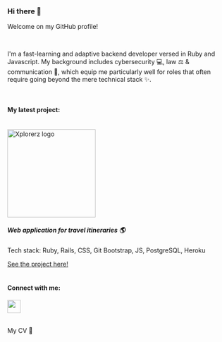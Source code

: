 ### Hi there 👋

Welcome on my GitHub profile!

<br>

<p>I'm a fast-learning and adaptive backend developer versed in Ruby and Javascript. My background includes cybersecurity 💻, law ⚖️ & communication 💬, which equip me particularly well for roles that often require going beyond the mere technical stack ✨.</p>

<br>

<h4>My latest project:</h4>
<br>
<img src="http://www.xplorerz.net/assets/logo-0278308ed02368f44b0a0781d220632f3e181e4a039a518aedd1405337918326.png" alt="Xplorerz logo" width="200px">
<h5>Web application for travel itineraries 🌎</h5>
<p>Tech stack: Ruby, Rails, CSS, Git Bootstrap, JS, PostgreSQL, Heroku</p>
<a href="http://www.xplorerz.net/" target="_blank">See the project here!</a>

<br>
<br>

<h4>Connect with me:</h4>
<a href="https://www.linkedin.com/in/sara-kahankova/" target="_blank"><img src="https://cdn-icons-png.flaticon.com/512/174/174857.png" width="30px"></a>
<br>
<br>

<p>My CV <a href="https://drive.google.com/file/d/1NsfmUrs5OwiCMA7Pq2FmMOAc_SHJCsf9/view?usp=sharing" style="text-decoration: none;" target="_blank">📄</a></p>

<!--
**kahinek1999/kahinek1999** is a ✨ _special_ ✨ repository because its `README.md` (this file) appears on your GitHub profile.

Here are some ideas to get you started:

- 🔭 I’m currently working on ...
- 🌱 I’m currently learning ...
- 👯 I’m looking to collaborate on ...
- 🤔 I’m looking for help with ...
- 💬 Ask me about ...
- 📫 How to reach me: ...
- 😄 Pronouns: ...
- ⚡ Fun fact: ...
-->

